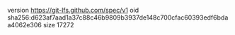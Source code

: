 version https://git-lfs.github.com/spec/v1
oid sha256:d623af7aad1a37c88c46b9809b3937de148c700cfac60393edf6bdaa4062e306
size 17272
